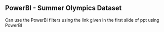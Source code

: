 ## PowerBI - Summer Olympics Dataset
Can use the PowerBI filters using the link given in the first slide of ppt using PowerBI
